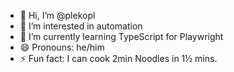 - 👋 Hi, I’m @plekopl
- 👀 I’m interested in automation
- 🌱 I’m currently learning TypeScript for Playwright
- 😄 Pronouns: he/him
- ⚡ Fun fact: I can cook 2min Noodles in 1½ mins. 

<!---
plekopl/plekopl is a ✨ special ✨ repository because its `README.md` (this file) appears on your GitHub profile.
You can click the Preview link to take a look at your changes.
--->

